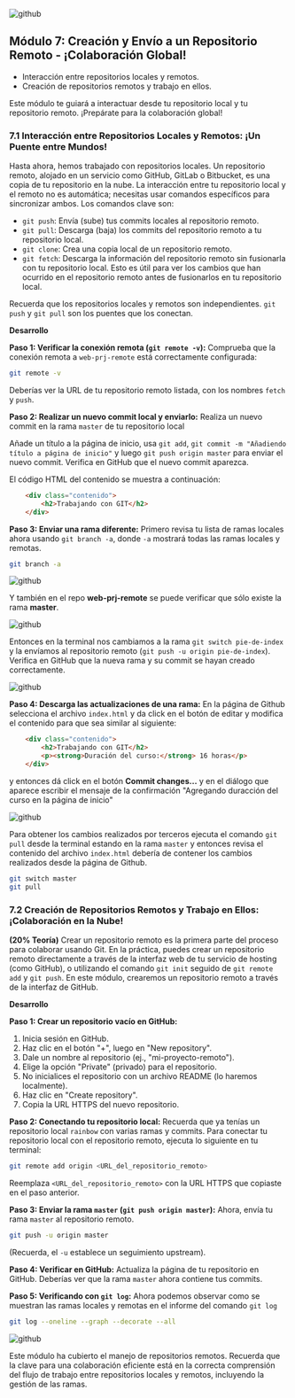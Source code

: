 ![github](media/modulo_07/distribuido-vcs.png)

## Módulo 7: Creación y Envío a un Repositorio Remoto - ¡Colaboración Global!

- Interacción entre repositorios locales y remotos.
- Creación de repositorios remotos y trabajo en ellos.

Este módulo te guiará a interactuar desde tu repositorio local y tu repositorio remoto. ¡Prepárate para la colaboración global!


### 7.1 Interacción entre Repositorios Locales y Remotos: ¡Un Puente entre Mundos!

Hasta ahora, hemos trabajado con repositorios locales.  Un repositorio remoto, alojado en un servicio como GitHub, GitLab o Bitbucket, es una copia de tu repositorio en la nube.  La interacción entre tu repositorio local y el remoto no es automática; necesitas usar comandos específicos para sincronizar ambos.  Los comandos clave son:

* `git push`:  Envía (sube) tus commits locales al repositorio remoto.
* `git pull`:  Descarga (baja) los commits del repositorio remoto a tu repositorio local.
* `git clone`: Crea una copia local de un repositorio remoto.
* `git fetch`: Descarga la información del repositorio remoto sin fusionarla con tu repositorio local. Esto es útil para ver los cambios que han ocurrido en el repositorio remoto antes de fusionarlos en tu repositorio local.

Recuerda que los repositorios locales y remotos son independientes.  `git push` y `git pull` son los puentes que los conectan.


**Desarrollo**

**Paso 1: Verificar la conexión remota (`git remote -v`):**  Comprueba que la conexión remota a `web-prj-remote` está correctamente configurada:

```bash
git remote -v
```

Deberías ver la URL de tu repositorio remoto listada, con los nombres `fetch` y `push`.

**Paso 2:  Realizar un nuevo commit local y enviarlo:**  Realiza un nuevo commit en la rama `master` de tu repositorio local

Añade un título a la página de inicio, usa `git add`, `git commit -m "Añadiendo título a página de inicio"` y luego `git push origin master` para enviar el nuevo commit.  Verifica en GitHub que el nuevo commit aparezca.

El código HTML del contenido se muestra a continuación:

```html
	<div class="contenido">
		<h2>Trabajando con GIT</h2>
	</div>
```

**Paso 3: Enviar una rama diferente:** Primero revisa tu lista de ramas locales ahora usando `git branch -a`, donde `-a` mostrará todas las ramas locales y remotas.

```bash
git branch -a
```

![github](media/modulo_07/git-branch-1.png)

Y también en el repo **web-prj-remote** se puede verificar que sólo existe la rama **master**.

![github](media/modulo_07/git-branch-1-github.png)

Entonces en la terminal nos cambiamos a la rama `git switch pie-de-index` y la envíamos al repositorio remoto (`git push -u origin pie-de-index`).  Verifica en GitHub que la nueva rama y su commit se hayan creado correctamente.

![github](media/modulo_07/git-push-1.png)

**Paso 4: Descarga las actualizaciones de una rama:** En la página de Github selecciona el archivo `index.html` y da click en el botón de editar y modifica el contenido para que sea similar al siguiente:

```html
	<div class="contenido">
		<h2>Trabajando con GIT</h2>
		<p><strong>Duración del curso:</strong> 16 horas</p>
	</div>
```

y entonces dá click en el botón **Commit changes...** y en el diálogo que aparece escribir el mensaje de la confirmación "Agregando duracción del curso en la página de inicio"

![github](media/modulo_07/git-commit-1-github.png)

Para obtener los cambios realizados por terceros ejecuta el comando `git pull` desde la terminal estando en la rama `master` y entonces revisa el contenido del archivo `index.html` debería de contener los cambios realizados desde la página de Github.


```bash
git switch master
git pull
```


### 7.2 Creación de Repositorios Remotos y Trabajo en Ellos: ¡Colaboración en la Nube!

**(20% Teoría)** Crear un repositorio remoto es la primera parte del proceso para colaborar usando Git.  En la práctica, puedes crear un repositorio remoto directamente a través de la interfaz web de tu servicio de hosting (como GitHub), o utilizando el comando `git init` seguido de `git remote add` y `git push`.  En este módulo, crearemos un repositorio remoto a través de la interfaz de GitHub.


**Desarrollo**

**Paso 1: Crear un repositorio vacío en GitHub:**
1. Inicia sesión en GitHub.
2. Haz clic en el botón "+", luego en "New repository".
3. Dale un nombre al repositorio (ej., "mi-proyecto-remoto").
4. Elige la opción "Private" (privado) para el repositorio.
5. No inicialices el repositorio con un archivo README (lo haremos localmente).
6. Haz clic en "Create repository".
7. Copia la URL HTTPS del nuevo repositorio.



**Paso 2: Conectando tu repositorio local:**
Recuerda que ya tenías un repositorio local  `rainbow` con varias ramas y commits.  Para conectar tu repositorio local con el repositorio remoto, ejecuta lo siguiente en tu terminal:

```bash
git remote add origin <URL_del_repositorio_remoto>
```

Reemplaza `<URL_del_repositorio_remoto>` con la URL HTTPS que copiaste en el paso anterior.



**Paso 3:  Enviar la rama `master` (`git push origin master`):**  Ahora, envía tu rama `master` al repositorio remoto.

```bash
git push -u origin master
```

(Recuerda, el `-u` establece un seguimiento upstream).


**Paso 4: Verificar en GitHub:**  Actualiza la página de tu repositorio en GitHub. Deberías ver que la rama `master` ahora contiene tus commits.


**Paso 5: Verificando con `git log`:** Ahora podemos observar como se muestran las ramas locales y remotas en el informe del comando `git log`

```bash
git log --oneline --graph --decorate --all
```

![github](media/modulo_07/git-log-1.png)


Este módulo ha cubierto el manejo de repositorios remotos.  Recuerda que la clave para una colaboración eficiente está en la correcta comprensión del flujo de trabajo entre repositorios locales y remotos, incluyendo la gestión de las ramas.


